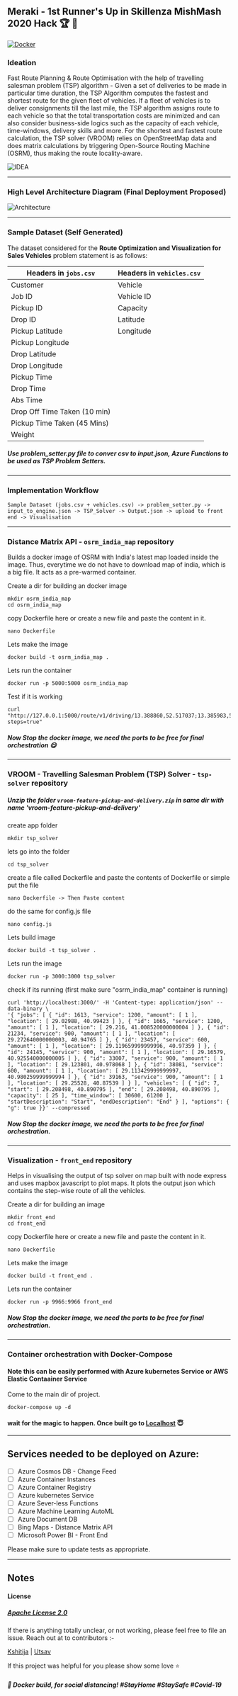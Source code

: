 ## Meraki - 1st Runner's Up in Skillenza MishMash 2020 Hack :trophy: :tada:
[![Docker](https://img.shields.io/badge/Docker-Build-Suc)](https://github.com/festivitymishra/Meraki-mishmash)
### Ideation

Fast Route Planning & Route Optimisation with the help of travelling salesman problem (TSP) algorithm - Given a set of deliveries to be made in particular time duration, the TSP Algorithm computes the fastest and shortest route for the given fleet of vehicles. If a fleet of vehicles is to deliver consignments till the last mile, the TSP algorithm assigns route to each vehicle so that the total transportation costs are minimized and can also consider business-side logics such as the capacity of each vehicle, time-windows, delivery skills and more. For the shortest and fastest route calculation, the TSP solver (VROOM) relies on OpenStreetMap data and does matrix calculations by triggering Open-Source Routing Machine (OSRM), thus making the route locality-aware.

![IDEA](resources/Idea.JPG?raw=true "Ideation")

*****************************************************
### High Level Architecture Diagram (Final Deployment Proposed)

![Architecture](resources/MISHMASH.png?raw=true "Architecture")

*****************************************************
### Sample Dataset (Self Generated)
The dataset considered for the **Route Optimization and Visualization for Sales Vehicles** problem statement is as follows:


| Headers in `jobs.csv`  | Headers in `vehicles.csv` |
| ------------- | ------------- |
| Customer  | Vehicle  |
| Job ID  | Vehicle ID  |
| Pickup ID  | Capacity  |
| Drop ID  | Latitude  |
| Pickup Latitude  | Longitude  |
| Pickup Longitude  |   |
| Drop Latitude  |   |
| Drop Longitude  |   |
| Pickup Time  |   |
| Drop Time  |   |
| Abs Time  |   |
| Drop Off Time Taken (10 min)  |   |
| Pickup Time Taken (45 Mins)  |   |
| Weight  |   |

##### Use problem_setter.py file to conver csv to input.json, Azure Functions to be used as TSP Problem Setters.

*****************************************************
### Implementation Workflow
```
Sample Dataset (jobs.csv + vehicles.csv) -> problem_setter.py -> input_to_engine.json -> TSP_Solver -> Output.json -> upload to front end -> Visualisation
```
*****************************************************

### Distance Matrix API - `osrm_india_map` repository
Builds a docker image of OSRM with India's latest map loaded inside the image. Thus, everytime we do not have to download map of india, which is a big file. It acts as a pre-warmed container.

Create a dir for building an docker image
```
mkdir osrm_india_map
cd osrm_india_map
```

copy Dockerfile here or create a new file and paste the content in it.
```
nano Dockerfile 
```

Lets make the image
```
docker build -t osrm_india_map .
```

Lets run the container
```
docker run -p 5000:5000 osrm_india_map
```

Test if it is working
```
curl "http://127.0.0.1:5000/route/v1/driving/13.388860,52.517037;13.385983,52.496891?steps=true"
```
##### Now Stop the docker image, we need the ports to be free for final orchestration :yum:
*****************************************************

### VROOM - Travelling Salesman Problem (TSP) Solver - `tsp-solver` repository
##### Unzip the folder `vroom-feature-pickup-and-delivery.zip` in same dir with name 'vroom-feature-pickup-and-delivery'

create app folder
```
mkdir tsp_solver 
```

lets go into the folder
```
cd tsp_solver 
```

create a file called Dockerfile and paste the contents of Dockerfile or simple put the file
```
nano Dockerfile -> Then Paste content
```

do the same for config.js file
```
nano config.js 
```

Lets build image
```
docker build -t tsp_solver .
```

Lets run the image
```
docker run -p 3000:3000 tsp_solver
```

check if its running (first make sure "osrm_india_map" container is running)
```
curl 'http://localhost:3000/' -H 'Content-type: application/json' --data-binary \
'{ "jobs": [ { "id": 1613, "service": 1200, "amount": [ 1 ], "location": [ 29.02988, 40.99423 ] }, { "id": 1665, "service": 1200, "amount": [ 1 ], "location": [ 29.216, 41.008520000000004 ] }, { "id": 21234, "service": 900, "amount": [ 1 ], "location": [ 29.272640000000003, 40.94765 ] }, { "id": 23457, "service": 600, "amount": [ 1 ], "location": [ 29.119659999999996, 40.97359 ] }, { "id": 24145, "service": 900, "amount": [ 1 ], "location": [ 29.16579, 40.925540000000005 ] }, { "id": 33007, "service": 900, "amount": [ 1 ], "location": [ 29.123801, 40.978068 ] }, { "id": 38081, "service": 600, "amount": [ 1 ], "location": [ 29.113429999999997, 40.980259999999994 ] }, { "id": 39163, "service": 900, "amount": [ 1 ], "location": [ 29.25528, 40.87539 ] } ], "vehicles": [ { "id": 7, "start": [ 29.208498, 40.890795 ], "end": [ 29.208498, 40.890795 ], "capacity": [ 25 ], "time_window": [ 30600, 61200 ], "startDescription": "Start", "endDescription": "End" } ], "options": { "g": true }}' --compressed
```
##### Now Stop the docker image, we need the ports to be free for final orchestration.

*****************************************************
### Visualization - `front_end` repository
Helps in visualising the output of tsp solver on map built with node express and uses mapbox javascript to plot maps. It plots the output json which contains the step-wise route of all the vehicles.

Create a dir for building an image
```
mkdir front_end
cd front_end
```

copy Dockerfile here or create a new file and paste the content in it.
```
nano Dockerfile 
```

Lets make the image
```
docker build -t front_end .
```

Lets run the container
```
docker run -p 9966:9966 front_end
```
##### Now Stop the docker image, we need the ports to be free for final orchestration.
*****************************************************

### Container orchestration with Docker-Compose
#### Note this can be easily performed with **Azure kubernetes Service** or AWS Elastic Contaainer Service
Come to the main dir of project.

```
docker-compose up -d
```
#### wait for the magic to happen. Once built go to [Localhost](127.0.0.1:9966/) :innocent:

*****************************************************

## Services needed to be deployed on Azure:

- [ ] Azure Cosmos DB - Change Feed
- [ ] Azure Container Instances
- [ ] Azure Container Registry
- [ ] Azure kubernetes Service
- [ ] Azure Sever-less Functions
- [ ] Azure Machine Learning AutoML
- [ ] Azure Document DB
- [ ] Bing Maps - Distance Matrix API
- [ ] Microsoft Power BI - Front End

Please make sure to update tests as appropriate.

*****************************************************
## Notes

#### License 
##### [Apache License 2.0](https://github.com/festivitymishra/Meraki-mishmash/blob/master/LICENSE)

If there is anything totally unclear, or not working, please feel free to file an issue.
 Reach out at to contributors :- 

[Kshitija](kshitija.iitkgp@gmail.com) | [Utsav](utsav.iitkgp@gmail.com)

If this project was helpful for you please show some love :star:

##### :whale: Docker build, for social distancing! #StayHome #StaySafe #Covid-19
